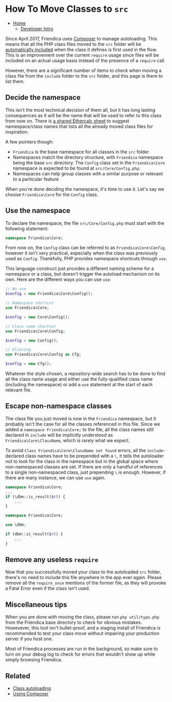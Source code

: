 How To Move Classes to `src`
==============

* [Home](help)
  * [Developer Intro](help/Developers-Intro)

Since April 2017, Friendica uses [Composer](help/Composer) to manage autoloading.
This means that all the PHP class files moved to the `src` folder will be [automatically included](help/autoloader) when the class it defines is first used in the flow.
This is an improvement over the current `require` usage since files will be included on an actual usage basis instead of the presence of a `require` call.

However, there are a significant number of items to check when moving a class file from the `include` folder to the `src` folder, and this page is there to list them.

## Decide the namespace

This isn't the most technical decision of them all, but it has long lasting consequences as it will be the name that will be used to refer to this class from now on.
There is [a shared Ethercalc sheet](https://ethercalc.org/friendica_classes) to suggest namespace/class names that lists all the already moved class files for inspiration.

A few pointers though:
* `Friendica` is the base namespace for all classes in the `src` folder
* Namespaces match the directory structure, with `Friendica` namespace being the base `src` directory. The `Config` class set in the `Friendica\Core` namespace is expected to be found at `src/Core/Config.php`.
* Namespaces can help group classes with a similar purpose or relevant to a particular feature

When you're done deciding the namespace, it's time to use it.
Let's say we choose `Friendica\Core` for the `Config` class.

## Use the namespace

To declare the namespace, the file `src/Core/Config.php` must start with the following statement:

````php
namespace Friendica\Core;
````

From now on, the `Config` class can be referred to as `Friendica\Core\Config`, however it isn't very practical, especially when the class was previously used as `Config`.
Thankfully, PHP provides namespace shortcuts through `use`.

This language construct just provides a different naming scheme for a namespace or a class, but doesn't trigger the autoload mechanism on its own.
Here are the different ways you can use `use`:

````php
// No use
$config = new Friendica\Core\Config();
````
````php
// Namespace shortcut
use Friendica\Core;

$config = new Core\Config();
````
````php
// Class name shortcut
use Friendica\Core\Config;

$config = new Config();
````
````php
// Aliasing
use Friendica\Core\Config as Cfg;

$config = new Cfg();
````

Whatever the style chosen, a repository-wide search has to be done to find all the class name usage and either use the fully-qualified class name (including the namespace) or add a `use` statement at the start of each relevant file.

## Escape non-namespace classes

The class file you just moved is now in the `Friendica` namespace, but it probably isn't the case for all the classes referenced in this file.
Since we added a `namespace Friendica\Core;` to the file, all the class names still declared in `include` will be implicitly understood as `Friendica\Core\ClassName`, which is rarely what we expect.

To avoid `Class Friendica\Core\ClassName not found` errors, all the `include`-declared class names have to be prepended with a `\`, it tells the autoloader not to look for the class in the namespace but in the global space where non-namespaced classes are set.
If there are only a handful of references to a single non-namespaced class, just prepending `\` is enough. However, if there are many instance, we can use `use` again.

````php
namespace Friendica\Core;
...
if (\dbm::is_result($r)) {
    ...
}
````
````php
namespace Friendica\Core;

use \dbm;

if (dbm::is_result($r)) {
    ...
}
````

## Remove any useless `require`

Now that you successfully moved your class to the autoloaded `src` folder, there's no need to include this file anywhere in the app ever again.
Please remove all the `require_once` mentions of the former file, as they will provoke a Fatal Error even if the class isn't used.

## Miscellaneous tips

When you are done with moving the class, please run `php util/typo.php` from the Friendica base directory to check for obvious mistakes.
Howevever, this tool isn't bullet-proof, and a staging install of Friendica is recommended to test your class move without impairing your production server if you host one.

Most of Friendica processes are run in the background, so make sure to turn on your debug log to check for errors that wouldn't show up while simply browsing Friendica.

## Related

* [Class autoloading](help/autoloader)
* [Using Composer](help/Composer)